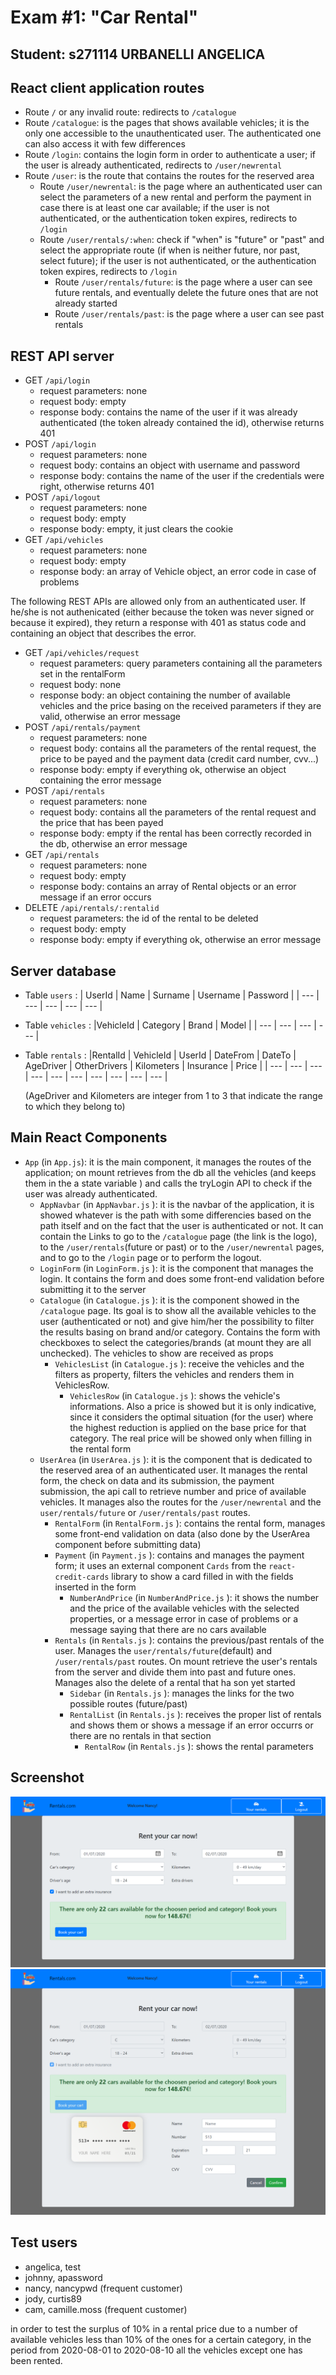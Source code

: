 # Exam #1: "Car Rental"
## Student: s271114 URBANELLI ANGELICA 

## React client application routes
- Route  `/` or any invalid route: redirects to `/catalogue` 
- Route `/catalogue`: is the pages that shows available vehicles; it is the only one accessible to the unauthenticated user. The authenticated one can also access it with few differences
- Route `/login`: contains the login form in order to authenticate a user; if the user is already authenticated, redirects to `/user/newrental`
- Route `/user`: is the route that contains the routes for the reserved area
  - Route `/user/newrental`: is the page where an authenticated user can select the parameters of a new rental and perform the payment in case there is at least one car available; if the user is not authenticated, or the authentication token expires, redirects to `/login`
  - Route `/user/rentals/:when`: check if "when" is "future" or "past" and select the appropriate route (if when is neither future, nor past, select future); if the user is not authenticated, or the authentication token expires, redirects to `/login`
    - Route `/user/rentals/future`: is the page where a user can see future rentals, and eventually delete the future ones that are not already started
    - Route `/user/rentals/past`: is the page where a user can see past rentals


## REST API server

- GET `/api/login`
  - request parameters: none
  - request body: empty
  - response body: contains the name of the user if it was already authenticated (the token already contained the id), otherwise returns 401
- POST `/api/login`
  - request parameters: none
  - request body: contains an object with username and password
  - response body: contains the name of the user if the credentials were right, otherwise returns 401
- POST `/api/logout` 
  - request parameters: none
  - request body: empty
  - response body: empty, it just clears the cookie
- GET `/api/vehicles`
  - request parameters: none
  - request body: empty
  - response body: an array of Vehicle object, an error code in case of problems

The following REST APIs are allowed only from an authenticated user. If he/she is not authenicated (either because the token was never signed or because it expired), they return a response with 401 as status code and containing an object that describes the error.

- GET `/api/vehicles/request`
  - request parameters: query parameters containing all the parameters set in the rentalForm
  - request body: none
  - response body: an object containing the number of available vehicles and the price basing on the received parameters if they are valid, otherwise an error message
- POST `/api/rentals/payment`
  - request parameters: none
  - request body: contains all the parameters of the rental request, the price to be payed and the payment data (credit card number, cvv...)
  - response body: empty if everything ok, otherwise an object containing the error message
- POST `/api/rentals`
  - request parameters: none
  - request body: contains all the parameters of the rental request and the price that has been payed 
  - response body: empty if the rental has been correctly recorded in the db, otherwise an error message
- GET `/api/rentals`
  - request parameters: none
  - request body: empty
  - response body: contains an array of Rental objects or an error message if an error occurs
- DELETE `/api/rentals/:rentalid`
  - request parameters: the id of the rental to be deleted
  - request body: empty
  - response body: empty if everything ok, otherwise an error message

## Server database

- Table `users` :
  | UserId | Name | Surname | Username | Password |
  | --- | --- | --- | --- | --- |
- Table `vehicles` :
  |VehicleId | Category | Brand | Model |
  | --- | --- | --- | --- |
- Table `rentals` :
  |RentalId | VehicleId | UserId | DateFrom | DateTo | AgeDriver | OtherDrivers | Kilometers | Insurance | Price |
  | --- | --- | --- | --- | --- | --- | --- | --- | --- | --- | 

  (AgeDriver and Kilometers are integer from 1 to 3 that indicate the range to which they belong to)

## Main React Components

- `App` (in `App.js`): it is the main component, it manages the routes of the application; on mount retrieves from the db all the vehicles (and keeps them in the a state variable ) and calls the tryLogin API to check if the user was already authenticated.
  -  `AppNavbar` (in `AppNavbar.js` ): it is the navbar of the application, it is showed whatever is the path with some differencies based on the path itself and on the fact that the user is authenticated or not. It can contain the Links to go to the  `/catalogue` page (the link is the logo), to the  `/user/rentals`(future or past) or to the  `/user/newrental` pages, and to go to the  `/login` page or to perform the logout.  
  -  `LoginForm` (in `LoginForm.js` ): it is the component that manages the login. It contains the form and does some front-end validation before submitting it to the server
  -  `Catalogue` (in `Catalogue.js` ): it is the component showed in the `/catalogue` page. Its goal is to show all the available vehicles to the user (authenticated or not) and give him/her the possibility to filter the results basing on brand and/or category. Contains the form with checkboxes to select the categories/brands (at mount they are all unchecked). The vehicles to show are received as props
     -  `VehiclesList` (in `Catalogue.js` ): receive the vehicles and the filters as property, filters the vehicles and renders them in VehiclesRow.
        -  `VehiclesRow` (in `Catalogue.js` ): shows the vehicle's informations. Also a price is showed but it is only indicative, since it considers the optimal situation (for the user) where the highest reduction is applied on the base price for that category. The real price will be showed only when filling in the rental form
  - `UserArea` (in `UserArea.js` ): it is the component that is dedicated to the reserved area of an authenticated user. It manages the rental form, the check on data and its submission, the payment submission, the api call to retrieve number and price of available vehicles. It manages also the routes for the `/user/newrental` and the `user/rentals/future` or `/user/rentals/past` routes.
    - `RentalForm` (in `RentalForm.js` ): contains the rental form, manages some front-end validation on data (also done by the UserArea component before submitting data)
    - `Payment` (in `Payment.js` ): contains and manages the payment form; it uses an external component `Cards` from the `react-credit-cards` library to show a card filled in with the fields inserted in the form
      - `NumberAndPrice` (in `NumberAndPrice.js` ): it shows the number and the price of the available vehicles with the selected properties, or a message error in case of problems or a message saying that there are no cars available
    - `Rentals` (in `Rentals.js` ):  contains the previous/past rentals of the user. Manages the `user/rentals/future`(default) and `/user/rentals/past` routes. On mount retrieve the user's rentals from the server and divide them into past and future ones. Manages also the delete of a rental that ha son yet started
      - `Sidebar` (in `Rentals.js` ): manages the links for the two possible routes (future/past)
      - `RentalList` (in `Rentals.js` ): receives the proper list of rentals and shows them or shows a message if an error occurrs or there are no rentals in that section
        - `RentalRow` (in `Rentals.js` ): shows the rental parameters

## Screenshot

![Configurator Screenshot](./img/screenshot.jpg)
![Configurator Screenshot2](./img/screenshot2.jpg)

## Test users

* angelica, test
* johnny, apassword
* nancy, nancypwd (frequent customer)
* jody, curtis89
* cam, camille.moss (frequent customer)


in order to test the surplus of 10% in a rental price due to a number of available vehicles less than 10% of the ones for a certain category, in the period from 2020-08-01 to 2020-08-10 all the vehicles except one has been rented.